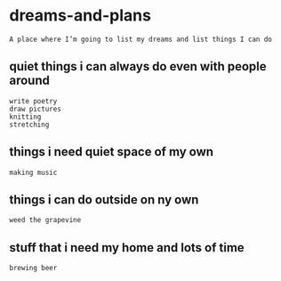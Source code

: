 # dreams-and-plans
    A place where I’m going to list my dreams and list things I can do

## quiet things i can always do even with people around
    write poetry 
    draw pictures
    knitting
    stretching 

## things i need quiet space of my own
    making music 

## things i can do outside on ny own
    weed the grapevine

## stuff that i need my home and lots of time
    brewing beer 